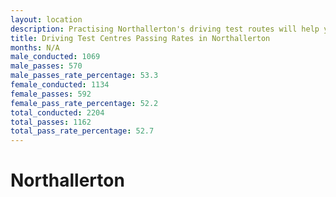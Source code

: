 ```yaml
---
layout: location
description: Practising Northallerton's driving test routes will help you become more confident in your gear-changing abilities.
title: Driving Test Centres Passing Rates in Northallerton
months: N/A
male_conducted: 1069
male_passes: 570
male_passes_rate_percentage: 53.3
female_conducted: 1134
female_passes: 592
female_pass_rate_percentage: 52.2
total_conducted: 2204
total_passes: 1162
total_pass_rate_percentage: 52.7
---
```


# Northallerton
